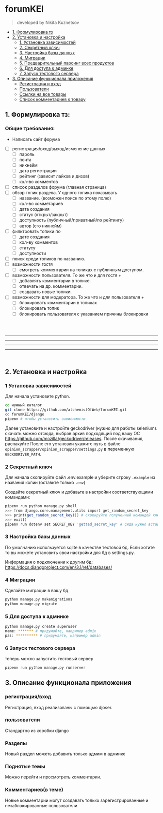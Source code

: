 # forumKEI
> developed by Nikita Kuznetsov


* [1. Формулировка тз](#task_description)
* [2. Установка и настройка](#setup)
    * [1. Установка зависимостей](#dependences)
    * [2. Секретный ключ](#create_secret_key)
    * [3. Настройка базы данных](#setup_db)
    * [4. Миграции](#migrations)
    * [5. Предварительный парсинг всех продуктов](#scrap_sitemap)
    * [6. Для доступа к админке ](#admin_panel)
    * [7. Запуск тестового сервера](#test_server)
* [3. Описание функционала приложения](#description)
    * [Регистрация и вход](#auth)
    * [Пользователи](#users)
    * [Ссылки на все товары](#products)
    * [Список комментариев к товару](#opinions)


## 1. Формулировка тз:
<a name="task_description"></a> 


### Общие требования: 

* Написать сайт форума

* [ ] регистрация/вход/выход/изменение данных
    * [ ] пароль
    * [ ] почта
    * [ ] никнейм
    * [ ] дата регистрации
    * [ ] рейтинг (зависит лайков и дизов)
    * [ ] кол-во комментов
* [ ] список разделов форума (главная страница)
* [ ] обзор топик раздела. У одного топика показывать
    * [ ] название. (возможен поиск по этому полю)
    * [ ] кол-во комметариев
    * [ ] дата создания
    * [ ] статус (открыт/закрыт)
    * [ ] доступность (публичный/приватный/по рейтингу)
    * [ ] автор (его никнейм)
* [ ] фильтровать топики по
    * [ ] дате создания
    * [ ] кол-ву комментов
    * [ ] статусу
    * [ ] доступности
* [ ] поиск среди топиков по названию.
* [ ] возможности гостя
    * [ ] смотреть комментарии на топиках с публичным доступом.
* [ ] возможности пользователя. То же что и для гостя +
    * [ ] добавлять комментарии в топике.
    * [ ] отвечать на др. комментарии.
    * [ ] создавать новые топики.
* [ ] возможности для модератора. То же что и для пользователя +
    * [ ] блокировать комментарии в топиках
    * [ ] блокировать топик
    * [ ] блокировать пользователя с указанием причины блокировки

<br><br>

---
---
---
---

<br>  

## 2. Установка и настройка
<a name="setup"></a> 

### 1 Установка зависимостей
<a name="dependences"></a> 

Для начала установите python.

```bash
cd нужный каталог
git clone https://github.com/alchemistOfWeb/forumKEI.git
cd forumKEI/django
pipenv # чтобы установить зависимости
```

Далее установите и настройте geckodriver (нужно для работы selenium).
скачать можно отсюда, выбрав архив подходящий под вашу ОС https://github.com/mozilla/geckodriver/releases. После скачивания, распакуйте
После его установки укажите путь в файле `opinion_scrapper/opinion_scrapper/settings.py` в переменную `GECKODRIVER_PATH`.


### 2 Секретный ключ
<a name="create_secret_key"></a> 

Для начала скопируйте файл .env.example и уберите строку `.example` из названия копии (оставьте только `.env`)

Создайте секретный ключ и добавьте в настройки соответствующими командами:
```bash
pipenv run python manage.py shell
>>> from django.core.management.utils import get_random_secret_key
>>> print(get_random_secret_key()) # скопируйте полученный командой ключ
>>> exit()
pipenv run dotenv set SECRET_KEY 'getted_secret_key' # сюда нужно вставить полученный ключ
```

### 3 Настройка базы данных
<a name="setup_db"></a> 

По умолчанию используется sqlite в качестве тестовой бд. Если хотите то вы можете установить свои настройки для бд в settings.py.

Информация о подключении к другим бд: https://docs.djangoproject.com/en/3.1/ref/databases/

### 4 Миграции
<a name="migrations"></a> 

Сделайте миграции в вашу бд
```bash
python manage.py makemigrations
python manage.py migrate
```


### 5 Для доступа к админке 
<a name="admin_panel"></a> 

```bash
python manage.py create superuser
name: ******* # придумайте, например admin
pas: ********** # придумайте, например admin
```

### 6 Запуск тестового сервера
<a name="test_server"></a> 

теперь можно запустить тестовый сервер
```bash
pipenv run python manage.py runserver
```

## 3. Описание функционала приложения
<a name="description"></a> 

### регистрация/вход
<a name="auth"></a> 

Регистрация, вход реализованы с помощью djoser.

### пользователи
<a name="users"></a> 

Cтандартно из коробки django

### Разделы
<a name="sections"></a>

Новый раздел можеть добавить только адмим в админке

### Поднятые темы
<a name="topics"></a>

Можно перейти и просмотреть комментарии.


### Комментариев(в теме)
<a name="opinions"></a>

Новые комментарии могут создавать только зарегистрированные и незаблокированные пользователи.
